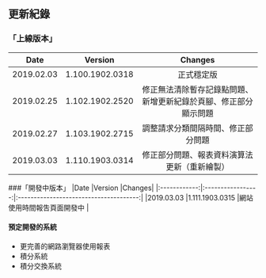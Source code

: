 ## 更新紀錄
### 「上線版本」
|Date    |Version    |Changes|
|:-------------:|:-----------------:|:------------------------------------------------------:|
|2019.02.03     |1.100.1902.0318    |正式穩定版  |
|2019.02.25     |1.102.1902.2520    |修正無法清除暫存記錄點問題、新增更新紀錄於頁腳、修正部分顯示問題   |
|2019.02.27     |1.103.1902.2715    |調整請求分類間隔時間、修正部分問題  |
|2019.03.03     |1.110.1903.0314    |修正部分問題、報表資料演算法更新（重新繪製） |

###「開發中版本」
|Date    |Version    |Changes|
|:------------:|:-----------------:|:--------------------------------------:|
|2019.03.03    |1.111.1903.0315    |網站使用時間報吿頁面開發中   |



#### 預定開發的系統
* 更完善的網路瀏覽器使用報表
* 積分系統
* 積分交換系統

